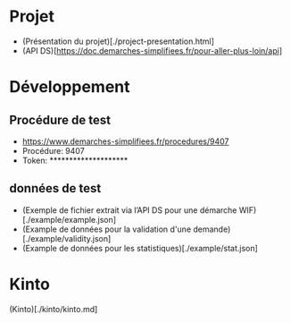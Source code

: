 # Projet

- (Présentation du projet)[./project-presentation.html]
- (API DS)[https://doc.demarches-simplifiees.fr/pour-aller-plus-loin/api]

# Développement

## Procédure de test
 
 - https://www.demarches-simplifiees.fr/procedures/9407
 - Procédure: 9407
 - Token: ********************

## données de test

- (Exemple de fichier extrait via l’API DS pour une démarche WIF)[./example/example.json]
- (Example de données pour la validation d'une demande)[./example/validity.json]
- (Example de données pour les statistiques)[./example/stat.json]

# Kinto

(Kinto)[./kinto/kinto.md]





